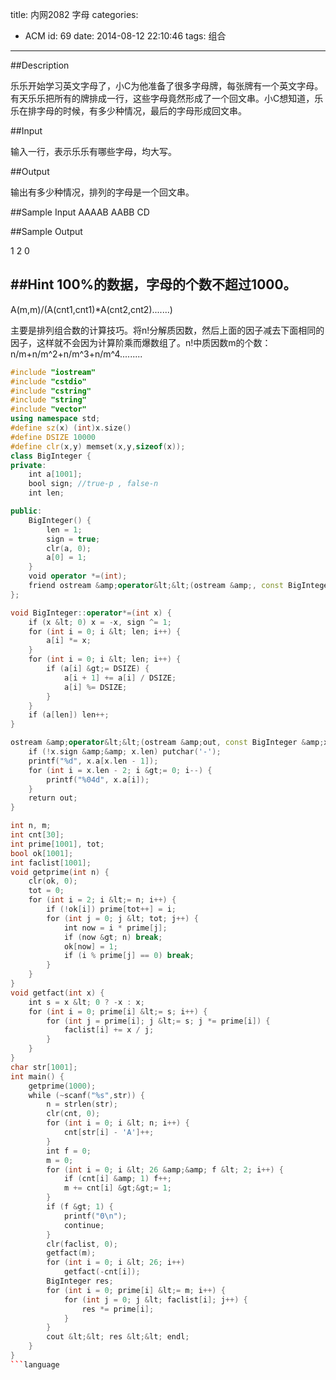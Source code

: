 title: 内网2082 字母
categories:
  - ACM
id: 69
date: 2014-08-12 22:10:46
tags: 组合
---
##Description

乐乐开始学习英文字母了，小C为他准备了很多字母牌，每张牌有一个英文字母。有天乐乐把所有的牌排成一行，这些字母竟然形成了一个回文串。小C想知道，乐乐在排字母的时候，有多少种情况，最后的字母形成回文串。

##Input

输入一行，表示乐乐有哪些字母，均大写。

##Output

输出有多少种情况，排列的字母是一个回文串。
<!--more-->
##Sample Input
AAAAB AABB CD

##Sample Output

1 2 0

##Hint
100%的数据，字母的个数不超过1000。
<br/>
---

A(m,m)/(A(cnt1,cnt1)*A(cnt2,cnt2).......)

主要是排列组合数的计算技巧。将n!分解质因数，然后上面的因子减去下面相同的因子，这样就不会因为计算阶乘而爆数组了。n!中质因数m的个数：n/m+n/m^2+n/m^3+n/m^4.........
```C++
#include "iostream"
#include "cstdio"
#include "cstring"
#include "string"
#include "vector"
using namespace std;
#define sz(x) (int)x.size()
#define DSIZE 10000
#define clr(x,y) memset(x,y,sizeof(x));
class BigInteger {
private:
    int a[1001];
    bool sign; //true-p , false-n
    int len;

public:
    BigInteger() {
        len = 1;
        sign = true;
        clr(a, 0);
        a[0] = 1;
    }
    void operator *=(int);
    friend ostream &amp;operator&lt;&lt;(ostream &amp;, const BigInteger &amp;);
};

void BigInteger::operator*=(int x) {
    if (x &lt; 0) x = -x, sign ^= 1;
    for (int i = 0; i &lt; len; i++) {
        a[i] *= x;
    }
    for (int i = 0; i &lt; len; i++) {
        if (a[i] &gt;= DSIZE) {
            a[i + 1] += a[i] / DSIZE;
            a[i] %= DSIZE;
        }
    }
    if (a[len]) len++;
}

ostream &amp;operator&lt;&lt;(ostream &amp;out, const BigInteger &amp;x) {
    if (!x.sign &amp;&amp; x.len) putchar('-');
    printf("%d", x.a[x.len - 1]);
    for (int i = x.len - 2; i &gt;= 0; i--) {
        printf("%04d", x.a[i]);
    }
    return out;
}

int n, m;
int cnt[30];
int prime[1001], tot;
bool ok[1001];
int faclist[1001];
void getprime(int n) {
    clr(ok, 0);
    tot = 0;
    for (int i = 2; i &lt;= n; i++) {
        if (!ok[i]) prime[tot++] = i;
        for (int j = 0; j &lt; tot; j++) {
            int now = i * prime[j];
            if (now &gt; n) break;
            ok[now] = 1;
            if (i % prime[j] == 0) break;
        }
    }
}
void getfact(int x) {
    int s = x &lt; 0 ? -x : x;
    for (int i = 0; prime[i] &lt;= s; i++) {
        for (int j = prime[i]; j &lt;= s; j *= prime[i]) {
            faclist[i] += x / j;
        }
    }
}
char str[1001];
int main() {
    getprime(1000);
    while (~scanf("%s",str)) {
        n = strlen(str);
        clr(cnt, 0);
        for (int i = 0; i &lt; n; i++) {
            cnt[str[i] - 'A']++;
        }
        int f = 0;
        m = 0;
        for (int i = 0; i &lt; 26 &amp;&amp; f &lt; 2; i++) {
            if (cnt[i] &amp; 1) f++;
            m += cnt[i] &gt;&gt;= 1;
        }
        if (f &gt; 1) {
            printf("0\n");
            continue;
        }
        clr(faclist, 0);
        getfact(m);
        for (int i = 0; i &lt; 26; i++)
            getfact(-cnt[i]);
        BigInteger res;
        for (int i = 0; prime[i] &lt;= m; i++) {
            for (int j = 0; j &lt; faclist[i]; j++) {
                res *= prime[i];
            }
        }
        cout &lt;&lt; res &lt;&lt; endl;
    }
}
```language
```

</pre>